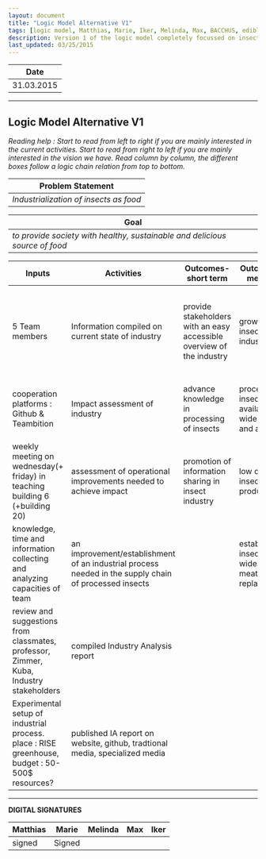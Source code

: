```yaml
---
layout: document
title: "Logic Model Alternative V1"
tags: [logic model, Matthias, Marie, Iker, Melinda, Max, BACCHUS, edible insects]
description: Version 1 of the logic model completely focussed on insects (not on our learning process)
last_updated: 03/25/2015
---
```


|**Date**|
| ------------- |
| 31.03.2015 |


----------

Logic Model Alternative V1
------

*Reading help :*
*Start to read from left to right if you are mainly interested in the current activities.*
*Start to read from right to left if you are mainly interested in the vision we have.*
*Read column by column, the different boxes follow a logic chain relation from top to bottom.*


|**Problem Statement**|
| ------------- |
| *Industrialization of insects as food*|


|**Goal**|
| ------------- |
| *to provide society with healthy, sustainable and delicious source of food* |


|**Inputs**|**Activities**|**Outcomes-short term**|**Outcomes-medium**|**Outcomes-long term**|**People**|
| ------------- | ------------- | ------------- | ------------- | ------------- | ------------- |
| 5 Team members  | Information compiled on current state of industry | provide stakeholders with an easy accessible overview of the industry | growth of insect industry| environmental gain : less emissions (greenhouse gasses) & lower use of resources (land, water, oil) | team members |
| cooperation platforms : Github & Teambition | Impact assessment of industry | advance knowledge in processing of insects | processed insects available in wide variety and amount | health gain : improve the diet of humans, more proteins, less fat|classmates|
| weekly meeting on wednesday(+ friday) in teaching building 6 (+building 20) | assessment of operational improvements needed to achieve impact | promotion of information sharing in insect industry |	low cost insect producing | social economic gain : acces to a cheap protein source  | mentors : professor Ben Koo, TA Echo, Zimmer , Kuba|
| knowledge, time and information collecting and analyzing capacities of team | an improvement/establishment of an industrial process needed in the supply chain of processed insects ||establishing insects as a widespread meat replacement|global food security|insect movement : researchers, startups, enthousiasts, farmers, consumers... |
| review and suggestions from classmates, professor, Zimmer, Kuba, Industry stakeholders | compiled Industry Analysis report | | | | |
| Experimental setup of industrial process. place : RISE greenhouse, budget : 50-500$ resources?  | published IA report on website, github, tradtional media, specialized media| | | | ||



----------

**DIGITAL SIGNATURES**

|**Matthias** |**Marie**|**Melinda**|**Max**|**Iker**|
| ------------- | ------------- | ------------- | ------------- |------------- |
|signed| Signed| | | ||
